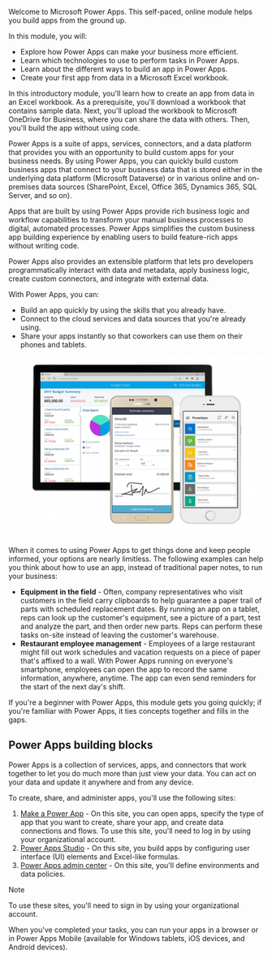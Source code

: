 Welcome to Microsoft Power Apps. This self-paced, online module helps you build apps from the ground up.

 In this module, you will:
  - Explore how Power Apps can make your business more efficient.
  - Learn which technologies to use to perform tasks in Power Apps.
  - Learn about the different ways to build an app in Power Apps.
  - Create your first app from data in a Microsoft Excel workbook.

In this introductory module, you'll learn how to create an app from data in an Excel workbook. As a prerequisite, you'll download a workbook that contains sample data. Next, you'll upload the workbook to Microsoft OneDrive for Business, where you can share the data with others. Then, you'll build the app without using code.

Power Apps is a suite of apps, services, connectors, and a data platform that provides you with an opportunity to build custom apps for your business needs. By using Power Apps, you can quickly build custom business apps that connect to your business data that is stored either in the underlying data platform (Microsoft Dataverse) or in various online and on-premises data sources (SharePoint, Excel, Office 365, Dynamics 365, SQL Server, and so on).

Apps that are built by using Power Apps provide rich business logic and workflow capabilities to transform your manual business processes to digital, automated processes. Power Apps simplifies the custom business app building experience by enabling users to build feature-rich apps without writing code.

Power Apps also provides an extensible platform that lets pro developers programmatically interact with data and metadata, apply business logic, create custom connectors, and integrate with external data.

With Power Apps, you can:

- Build an app quickly by using the skills that you already have.
- Connect to the cloud services and data sources that you're already using.
- Share your apps instantly so that coworkers can use them on their phones and tablets.

![Power Apps mobile screen view on phones and tablets.](../media/powerapps-mobile.png)

When it comes to using Power Apps to get things done and keep people informed, your options are nearly limitless. The following examples can help you think about how to use an app, instead of traditional paper notes, to run your business:

- **Equipment in the field** - Often, company representatives who visit customers in the field carry clipboards to help guarantee a paper trail of parts with scheduled replacement dates. By running an app on a tablet, reps can look up the customer's equipment, see a picture of a part, test and analyze the part, and then order new parts. Reps can perform these tasks on-site instead of leaving the customer's warehouse.
- **Restaurant employee management** - Employees of a large restaurant might fill out work schedules and vacation requests on a piece of paper that's affixed to a wall. With Power Apps running on everyone's smartphone, employees can open the app to record the same information, anywhere, anytime. The app can even send reminders for the start of the next day's shift.

If you're a beginner with Power Apps, this module gets you going quickly; if you're familiar with Power Apps, it ties concepts together and fills in the gaps.

## Power Apps building blocks
Power Apps is a collection of services, apps, and connectors that work together to let you do much more than just view your data. You can act on your data and update it anywhere and from any device.

To create, share, and administer apps, you'll use the following sites:

1. [Make a Power App](https://make.powerapps.com) - On this site, you can open apps, specify the type of app that you want to create, share your app, and create data connections and flows. To use this site, you'll need to log in by using your organizational account.
1. [Power Apps Studio](https://create.powerapps.com/studio/) - On this site, you build apps by configuring user interface (UI) elements and Excel-like formulas.
1. [Power Apps admin center](https://admin.powerplatform.microsoft.com/) - On this site, you'll define environments and data policies.

> [!NOTE]
> To use these sites, you'll need to sign in by using your organizational account.

When you've completed your tasks, you can run your apps in a browser or in Power Apps Mobile (available for Windows tablets, iOS devices, and Android devices).